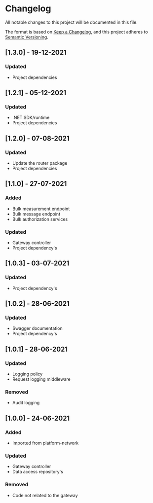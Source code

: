 # Changelog
All notable changes to this project will be documented in this file.

The format is based on [Keep a Changelog](https://keepachangelog.com/en/1.0.0/),
and this project adheres to [Semantic Versioning](https://semver.org/spec/v2.0.0.html).

## [1.3.0] - 19-12-2021
### Updated
- Project dependencies

## [1.2.1] - 05-12-2021
### Updated 
- .NET SDK/runtime
- Project dependencies

## [1.2.0] - 07-08-2021
### Updated 
- Update the router package
- Project dependencies

## [1.1.0] - 27-07-2021
### Added
- Bulk measurement endpoint
- Bulk message endpoint
- Bulk authorization services

### Updated
- Gateway controller
- Project dependency's

## [1.0.3] - 03-07-2021
### Updated
- Project dependency's

## [1.0.2] - 28-06-2021
### Updated
- Swagger documentation
- Project dependency's

## [1.0.1] - 28-06-2021
### Updated
- Logging policy
- Request logging middleware

### Removed
- Audit logging

## [1.0.0] - 24-06-2021
### Added
- Imported from platform-network

### Updated
- Gateway controller
- Data access repository's

### Removed
- Code not related to the gateway


